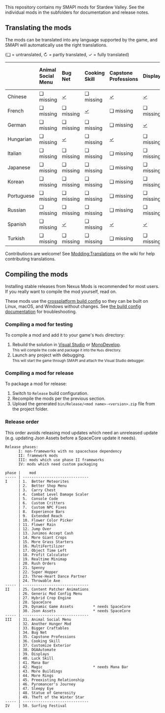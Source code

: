 ﻿This repository contains my SMAPI mods for Stardew Valley. See the individual mods in the
subfolders for documentation and release notes.

## Translating the mods
The mods can be translated into any language supported by the game, and SMAPI will automatically
use the right translations.

(❑ = untranslated, ↻ = partly translated, ✓ = fully translated)

&nbsp;     | Animal Social<br />Menu | Bug Net                  | Cooking<br />Skill             | Capstone<br />Professions             | Displays                   | Generic Mod<br />Config Menu | Luck Skill                  | Magic                   | More Rings | Preexisting<br />Relationships            | Surfing<br />Festival
---------- | :---------------------- | :----------------------- | :----------------------------- | :------------------------------------ | :------------------------- | :--------------------------- | :-------------------------- | ----------------------- | :--------- | ----------------------------------------- | ---------------------
Chinese    | ❑ missing               | [✓](BugNet/i18n/zh.json) | ❑ missing                      | [✓](CapstoneProfessions/i18n/zh.json) | [✓](Displays/i18n/zh.json) | ❑ missing                    | ❑ missing                   | [✓](Magic/i18n/zh.json) | ✓          | [✓](PreexistingRelationship/i18n/zh.json) | ✓
French     | ❑ missing               | ❑ missing                | [✓](CookingSkill/i18n/fr.json) | ❑ missing                             | ❑ missing                  | ❑ missing                    | [✓](LuckSkill/i18n/fr.json) | ❑ missing               | ❑ missing  | ❑ missing                                 | ❑ missing
German     | ❑ missing               | ❑ missing                | ❑ missing                      | ❑ missing                             | [✓](Displays/i18n/de.json) | ❑ missing                    | ❑ missing                   | ❑ missing               | ❑ missing  | ❑ missing                                 | ❑ missing
Hungarian  | ❑ missing               | [✓](BugNet/i18n/hu.json) | ❑ missing                      | [✓](CapstoneProfessions/i18n/hu.json) | ❑ missing                  | ❑ missing                    | ❑ missing                   | ❑ missing               | ✓          | ❑ missing                                 | ✓
Italian    | ❑ missing               | ❑ missing                | ❑ missing                      | ❑ missing                             | ❑ missing                  | ❑ missing                    | ❑ missing                   | ❑ missing               | ❑ missing  | ❑ missing                                 | ❑ missing
Japanese   | ❑ missing               | ❑ missing                | ❑ missing                      | ❑ missing                             | ❑ missing                  | ❑ missing                    | ❑ missing                   | ❑ missing               | ❑ missing  | ❑ missing                                 | ❑ missing
Korean     | ❑ missing               | ❑ missing                | ❑ missing                      | ❑ missing                             | ❑ missing                  | ❑ missing                    | ❑ missing                   | [✓](Magic/i18n/ko.json) | ❑ missing  | ❑ missing                                 | ✓
Portuguese | ❑ missing               | ❑ missing                | ❑ missing                      | ❑ missing                             | ❑ missing                  | ❑ missing                    | ❑ missing                   | [✓](Magic/i18n/pt.json) | ❑ missing  | ❑ missing                                 | ❑ missing
Russian    | ❑ missing               | ❑ missing                | ❑ missing                      | ❑ missing                             | ❑ missing                  | ❑ missing                    | ❑ missing                   | ❑ missing               | ❑ missing  | ❑ missing                                 | ✓
Spanish    | ❑ missing               | [✓](BugNet/i18n/es.json) | ❑ missing                      | [✓](CapstoneProfessions/i18n/es.json) | [✓](Displays/i18n/es.json) | ❑ missing                    | ❑ missing                   | [✓](Magic/i18n/es.json) | ✓          | [✓](PreexistingRelationship/i18n/es.json) | ✓
Turkish    | ❑ missing               | ❑ missing                | ❑ missing                      | ❑ missing                             | ❑ missing                  | ❑ missing                    | ❑ missing                   | ❑ missing               | ❑ missing  | ❑ missing                                 | ❑ missing

Contributions are welcome! See [Modding:Translations](https://stardewvalleywiki.com/Modding:Translations)
on the wiki for help contributing translations.

## Compiling the mods
Installing stable releases from Nexus Mods is recommended for most users. If you really want to
compile the mod yourself, read on.

These mods use the [crossplatform build config](https://www.nuget.org/packages/Pathoschild.Stardew.ModBuildConfig)
so they can be built on Linux, macOS, and Windows without changes. See [the build config documentation](https://www.nuget.org/packages/Pathoschild.Stardew.ModBuildConfig)
for troubleshooting.

### Compiling a mod for testing
To compile a mod and add it to your game's `Mods` directory:

1. Rebuild the solution in [Visual Studio](https://www.visualstudio.com/vs/community/) or [MonoDevelop](http://www.monodevelop.com/).  
   <small>This will compile the code and package it into the `Mods` directory.</small>
2. Launch any project with debugging.  
   <small>This will start the game through SMAPI and attach the Visual Studio debugger.</small>

### Compiling a mod for release
To package a mod for release:

1. Switch to `Release` build configuration.
2. Recompile the mods per the previous section.
3. Upload the generated `bin/Release/<mod name>-<version>.zip` file from the project folder.

### Release order
This order avoids releasing mod updates which need an unreleased update (e.g. updating Json Assets
before a SpaceCore update it needs).

```
Release phases:
      I: non-frameworks with no spacechase dependency
      II: framework mods
      III: mods which use phase II frameworks
      IV: mods which need custom packaging

phase |    mod
----- | ------------------------------
I     | 1.  Better Meteorites
      | 2.  Better Shop Menu
      | 3.  Carry Chest
      | 4.  Combat Level Damage Scaler
      | 5.  Console Code
      | 6.  Custom Critters
      | 7.  Custom NPC Fixes
      | 8.  Experience Bars
      | 9.  Extended Reach
      | 10. Flower Color Picker
      | 11. Flower Rain
      | 12. Jump Over
      | 13. Junimos Accept Cash
      | 14. More Giant Crops
      | 15. More Grass Starters
      | 16. MultiFertilizer
      | 17. Object Time Left
      | 18. Profit Calculator
      | 19. Realtime Minimap
      | 20. Rush Orders
      | 21. Spenny
      | 22. Super Hopper
      | 23. Three-Heart Dance Partner
      | 24. Throwable Axe
----- | ------------------------------
II    | 25. Content Patcher Animations
      | 26. Generic Mod Config Menu
      | 27. Hybrid Crop Engine
      | 28. SpaceCore
      | 29. Dynamic Game Assets         * needs SpaceCore
      | 30. Json Assets                 * needs SpaceCore
----- | ------------------------------
III   | 31. Animal Social Menu
      | 32. Another Hunger Mod
      | 33. Bigger Craftables
      | 34. Bug Net
      | 35. Capstone Professions
      | 36. Cooking Skill
      | 37. Customize Exterior
      | 38. DGAAutomate
      | 39. Displays
      | 40. Luck Skill
      | 41. Mana Bar
      | 42. Magic                       * needs Mana Bar
      | 43. More Buildings
      | 44. More Rings
      | 45. Preexisting Relationship
      | 46. Pyromancer's Journey
      | 47. Sleepy Eye
      | 48. Statue of Generosity
      | 49. Theft of the Winter Star
----- | ------------------------------
IV    | 50. Surfing Festival
```
